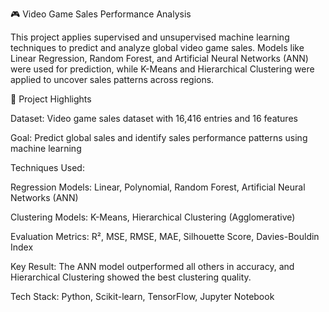 🎮 Video Game Sales Performance Analysis

This project applies supervised and unsupervised machine learning techniques to predict and analyze global video game sales. Models like Linear Regression, Random Forest, and Artificial Neural Networks (ANN) were used for prediction, while K-Means and Hierarchical Clustering were applied to uncover sales patterns across regions.

📌 Project Highlights

Dataset: Video game sales dataset with 16,416 entries and 16 features

Goal: Predict global sales and identify sales performance patterns using machine learning

Techniques Used:

Regression Models: Linear, Polynomial, Random Forest, Artificial Neural Networks (ANN)

Clustering Models: K-Means, Hierarchical Clustering (Agglomerative)

Evaluation Metrics: R², MSE, RMSE, MAE, Silhouette Score, Davies-Bouldin Index

Key Result: The ANN model outperformed all others in accuracy, and Hierarchical Clustering showed the best clustering quality.

Tech Stack: Python, Scikit-learn, TensorFlow, Jupyter Notebook
